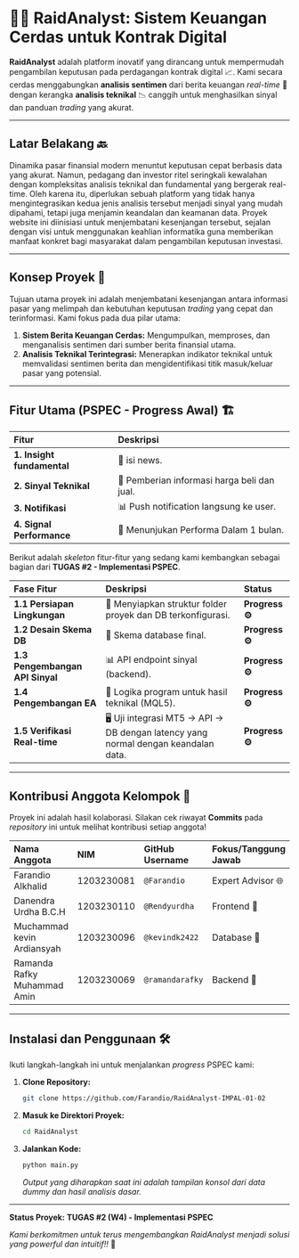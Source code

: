 # 🧠🚀 RaidAnalyst: Sistem Keuangan Cerdas untuk Kontrak Digital

**RaidAnalyst** adalah platform inovatif yang dirancang untuk mempermudah pengambilan keputusan pada perdagangan kontrak digital 📈. Kami secara cerdas menggabungkan **analisis sentimen** dari berita keuangan *real-time* 📰 dengan kerangka **analisis teknikal** 📉 canggih untuk menghasilkan sinyal dan panduan *trading* yang akurat.

---

## Latar Belakang 🔙

Dinamika pasar finansial modern menuntut keputusan cepat berbasis data yang akurat. Namun, pedagang dan investor ritel seringkali kewalahan dengan kompleksitas analisis teknikal dan fundamental yang bergerak real-time. Oleh karena itu, diperlukan sebuah platform yang tidak hanya mengintegrasikan kedua jenis analisis tersebut menjadi sinyal yang mudah dipahami, tetapi juga menjamin keandalan dan keamanan data. Proyek website ini diinisiasi untuk menjembatani kesenjangan tersebut, sejalan dengan visi untuk menggunakan keahlian informatika guna memberikan manfaat konkret bagi masyarakat dalam pengambilan keputusan investasi.

---

## Konsep Proyek 🎯

Tujuan utama proyek ini adalah menjembatani kesenjangan antara informasi pasar yang melimpah dan kebutuhan keputusan *trading* yang cepat dan terinformasi. Kami fokus pada dua pilar utama:

1.  **Sistem Berita Keuangan Cerdas:** Mengumpulkan, memproses, dan menganalisis sentimen dari sumber berita finansial utama.
2.  **Analisis Teknikal Terintegrasi:** Menerapkan indikator teknikal untuk memvalidasi sentimen berita dan mengidentifikasi titik masuk/keluar pasar yang potensial.

---

## Fitur Utama (PSPEC - Progress Awal) 🏗️

| Fitur | Deskripsi |
| :--- | :--- |
| **1. Insight fundamental** | 📡 isi news. |
| **2. Sinyal Teknikal** | 💬 Pemberian informasi harga beli dan jual. |
| **3. Notifikasi** | 📊 Push notification langsung ke user. |
| **4. Signal Performance** | 🔔 Menunjukan Performa Dalam 1 bulan. |

Berikut adalah *skeleton* fitur-fitur yang sedang kami kembangkan sebagai bagian dari **TUGAS #2 - Implementasi PSPEC**.

| Fase Fitur | Deskripsi | Status |
| :--- | :--- | :--- |
| **1.1 Persiapan Lingkungan** | 📡 Menyiapkan struktur folder proyek dan DB terkonfigurasi. | **Progress ⚙️** |
| **1.2 Desain Skema DB** | 💬 Skema database final. | **Progress ⚙️** |
| **1.3 Pengembangan API Sinyal** | 📊 API endpoint sinyal (backend). | **Progress ⚙️** |
| **1.4 Pengembangan EA** | 🔔 Logika program untuk hasil teknikal (MQL5). | **Progress ⚙️** |
| **1.5 Verifikasi Real-time** | 🖥️ Uji integrasi MT5 -> API -> DB dengan latency yang normal dengan keandalan data. | **Progress ⚙️** |

---

## Kontribusi Anggota Kelompok 🤝

Proyek ini adalah hasil kolaborasi. Silakan cek riwayat **Commits** pada *repository* ini untuk melihat kontribusi setiap anggota!

| Nama Anggota | NIM | GitHub Username | Fokus/Tanggung Jawab |
| :--- | :--- | :--- | :--- |
| Farandio Alkhalid | 1203230081 | `@Farandio` | Expert Advisor 🌐 |
| Danendra Urdha B.C.H | 1203230110 | `@Rendyurdha` | Frontend 🧐 |
| Muchammad kevin Ardiansyah | 1203230096 | `@kevindk2422` | Database 🚦 |
| Ramanda Rafky Muhammad Amin | 1203230069 | `@ramandarafky` | Backend 🚧 |

---

## Instalasi dan Penggunaan 🛠️

Ikuti langkah-langkah ini untuk menjalankan *progress* PSPEC kami:

1.  **Clone Repository:**
    ```bash
    git clone https://github.com/Farandio/RaidAnalyst-IMPAL-01-02
    ```
2.  **Masuk ke Direktori Proyek:**
    ```bash
    cd RaidAnalyst
    ```
3.  **Jalankan Kode:**
    ```bash
    python main.py
    ```
    *Output yang diharapkan saat ini adalah tampilan konsol dari data dummy dan hasil analisis dasar.*

---
**Status Proyek:** **TUGAS #2 (W4) - Implementasi PSPEC**

*Kami berkomitmen untuk terus mengembangkan RaidAnalyst menjadi solusi yang *powerful* dan intuitif!!* 🌟
